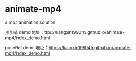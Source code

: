 # animate-mp4
a mp4 animation solution

预加载 demo 地址：ttps://liangxin199045.github.io/animate-mp4/index_demo.html

poseNet demo 地址：https://liangxin199045.github.io/animate-mp4/index_demo.html
